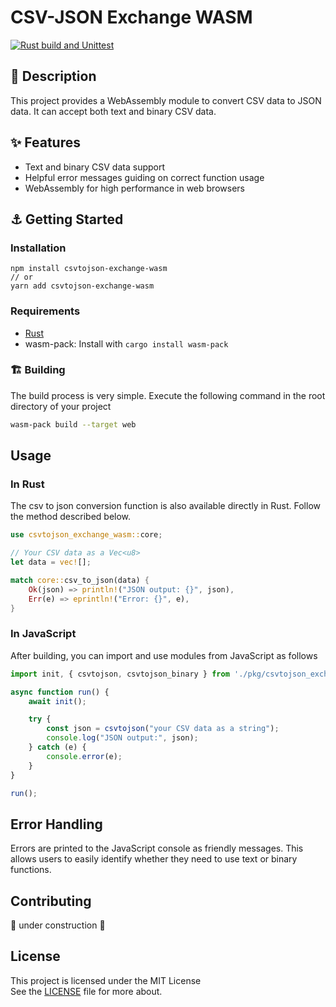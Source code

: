 # CSV-JSON Exchange WASM
[![Rust build and Unittest](https://github.com/yoshitaka-motomura/csv-json-excange-wasm/actions/workflows/rust-test.yml/badge.svg?branch=main)](https://github.com/yoshitaka-motomura/csv-json-excange-wasm/actions/workflows/rust-test.yml)

## :open_book: Description

This project provides a WebAssembly module to convert CSV data to JSON data. It can accept both text and binary CSV data.

## :sparkles: Features

- Text and binary CSV data support
- Helpful error messages guiding on correct function usage
- WebAssembly for high performance in web browsers

## :anchor: Getting Started

### Installation

```
npm install csvtojson-exchange-wasm
// or
yarn add csvtojson-exchange-wasm
```

### Requirements

- [Rust](https://www.rust-lang.org/tools/install)
- wasm-pack: Install with `cargo install wasm-pack`

### :building_construction: Building

The build process is very simple. Execute the following command in the root directory of your project

```sh
wasm-pack build --target web
```

## Usage

### In Rust

The csv to json conversion function is also available directly in Rust. Follow the method described below.

```rust
use csvtojson_exchange_wasm::core;

// Your CSV data as a Vec<u8>
let data = vec![];

match core::csv_to_json(data) {
    Ok(json) => println!("JSON output: {}", json),
    Err(e) => eprintln!("Error: {}", e),
}
```

### In JavaScript

After building, you can import and use modules from JavaScript as follows

```javascript
import init, { csvtojson, csvtojson_binary } from './pkg/csvtojson_exchange_wasm.js';

async function run() {
    await init();

    try {
        const json = csvtojson("your CSV data as a string");
        console.log("JSON output:", json);
    } catch (e) {
        console.error(e);
    }
}

run();
```

## Error Handling

Errors are printed to the JavaScript console as friendly messages. This allows users to easily identify whether they need to use text or binary functions.



## Contributing

:construction: under construction :construction:

## License
This project is licensed under the MIT License  
See the [LICENSE](LICENSE) file for more about.
